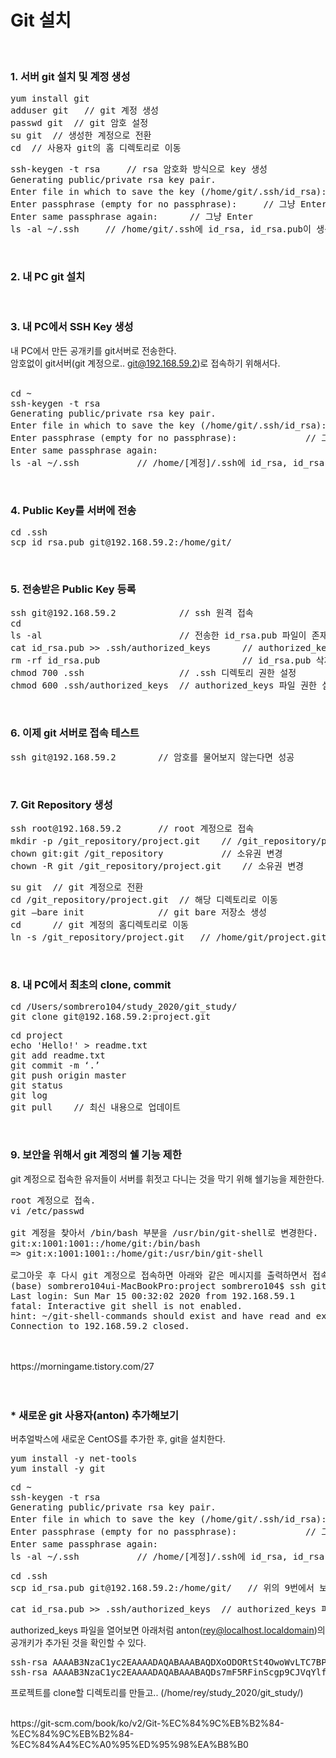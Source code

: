 # Git 설치
<br/>

### 1. 서버 git 설치 및 계정 생성
<pre>
yum install git
adduser git   // git 계정 생성
passwd git	// git 암호 설정
su git  // 생성한 계정으로 전환
cd  // 사용자 git의 홈 디렉토리로 이동
</pre>
<pre>
ssh-keygen -t rsa     // rsa 암호화 방식으로 key 생성
Generating public/private rsa key pair.
Enter file in which to save the key (/home/git/.ssh/id_rsa):	// 그냥 Enter
Enter passphrase (empty for no passphrase):     // 그냥 Enter
Enter same passphrase again:      // 그냥 Enter
ls -al ~/.ssh     // /home/git/.ssh에 id_rsa, id_rsa.pub이 생성되었는지 확인
</pre><br/>

### 2. 내 PC git 설치
<br/>

### 3. 내 PC에서 SSH Key 생성
내 PC에서 만든 공개키를 git서버로 전송한다. <br/>
암호없이 git서버(git 계정으로.. git@192.168.59.2)로 접속하기 위해서다. <br/>
<br/>
<pre>
cd ~
ssh-keygen -t rsa
Generating public/private rsa key pair.
Enter file in which to save the key (/home/git/.ssh/id_rsa):	// 그냥 Enter
Enter passphrase (empty for no passphrase):				// 그냥 Enter
Enter same passphrase again:								// 그냥 Enter
ls -al ~/.ssh			// /home/[계정]/.ssh에 id_rsa, id_rsa.pub이 생성되었는지 확인
</pre><br/>

### 4. Public Key를 서버에 전송
<pre>
cd .ssh
scp id_rsa.pub git@192.168.59.2:/home/git/
</pre><br/>

### 5. 전송받은 Public Key 등록
<pre>
ssh git@192.168.59.2 			// ssh 원격 접속
cd
ls -al							// 전송한 id_rsa.pub 파일이 존재하는지 확인
cat id_rsa.pub >> .ssh/authorized_keys		// authorized_keys 파일로 저장
rm -rf id_rsa.pub							// id_rsa.pub 삭제
chmod 700 .ssh					// .ssh 디렉토리 권한 설정
chmod 600 .ssh/authorized_keys	// authorized_keys 파일 권한 설정
</pre><br/>

### 6. 이제 git 서버로 접속 테스트
<pre>
ssh git@192.168.59.2		// 암호를 물어보지 않는다면 성공
</pre><br/>

### 7. Git Repository 생성
<pre>
ssh root@192.168.59.2		// root 계정으로 접속
mkdir -p /git_repository/project.git	// /git_repository/project.git 디렉토리 생성
chown git:git /git_repository			// 소유권 변경
chown -R git /git_repository/project.git	// 소유권 변경
</pre>
<pre>
su git	// git 계정으로 전환
cd /git_repository/project.git	// 해당 디렉토리로 이동
git —bare init				// git bare 저장소 생성
cd		// git 계정의 홈디렉토리로 이동
ln -s /git_repository/project.git	// /home/git/project.git 심볼릭 링크 생성(project.git -> /git-repository/project.git)
</pre><br/>

### 8. 내 PC에서 최초의 clone, commit
<pre>
cd /Users/sombrero104/study_2020/git_study/
git clone git@192.168.59.2:project.git
</pre>
<pre>
cd project
echo 'Hello!' > readme.txt
git add readme.txt
git commit -m ‘.’
git push origin master
git status
git log
git pull	// 최신 내용으로 업데이트
</pre><br/>

### 9. 보안을 위해서 git 계정의 쉘 기능 제한
git 계정으로 접속한 유저들이 서버를 휘젓고 다니는 것을 막기 위해 쉘기능을 제한한다. <br/>
<pre>
root 계정으로 접속.
vi /etc/passwd

git 계정을 찾아서 /bin/bash 부분을 /usr/bin/git-shell로 변경한다.
git:x:1001:1001::/home/git:/bin/bash
=> git:x:1001:1001::/home/git:/usr/bin/git-shell

로그아웃 후 다시 git 계정으로 접속하면 아래와 같은 메시지를 출력하면서 접속이 제한된다.
(base) sombrero104ui-MacBookPro:project sombrero104$ ssh git@192.168.59.2
Last login: Sun Mar 15 00:32:02 2020 from 192.168.59.1
fatal: Interactive git shell is not enabled.
hint: ~/git-shell-commands should exist and have read and execute access.
Connection to 192.168.59.2 closed.
</pre><br/>

<br/>
https://morningame.tistory.com/27 <br/>
<br/><br/>


### * 새로운 git 사용자(anton) 추가해보기

버추얼박스에 새로운 CentOS를 추가한 후, git을 설치한다.<br/>
<pre>
yum install -y net-tools
yum install -y git
</pre>
<pre>
cd ~
ssh-keygen -t rsa
Generating public/private rsa key pair.
Enter file in which to save the key (/home/git/.ssh/id_rsa):	// 그냥 Enter
Enter passphrase (empty for no passphrase):				// 그냥 Enter
Enter same passphrase again:								// 그냥 Enter
ls -al ~/.ssh			// /home/[계정]/.ssh에 id_rsa, id_rsa.pub이 생성되었는지 확인
</pre>
<pre>
cd .ssh
scp id_rsa.pub git@192.168.59.2:/home/git/   // 위의 9번에서 보안을 위해 제한했던 쉘 기능을 다시 잠깐 풀어줘야 한다.
</pre>
<pre>
cat id_rsa.pub >> .ssh/authorized_keys  // authorized_keys 파일에 anton의 공개키를 추가한다.
</pre>
authorized_keys 파일을 열어보면 아래처럼 anton(rey@localhost.localdomain)의 공개키가 추가된 것을 확인할 수 있다.
<pre>
ssh-rsa AAAAB3NzaC1yc2EAAAADAQABAAABAQDXoODORtSt4OwoWvLTC7BPfkaVHb0A3/MIcLfajtZ6YVP5TweEvmzZCh2YN7/oif2WP09c65ljaC1QkcZAMwgenQZ6sEYTHsh/Qp+/cEXBPIHxWMlf/FKxZnO/B6Vrishtf2d4sfOZc1QGUQmz/mhCRD/aBqS5lt4HEG5WMEhT8I5Bojw5FD37rGNAXafaAzs9UGOdJIvn9PAEqlZUH0aAGCMMfj+Jz7g0quZcKf7/HhtWlMBMXv2BZmT+LwEd/aIGtJ+2C/Ggaf0WkQi3AbHKs4TfwpEnkj2U1EibGfdMOWoe4cnpbF0RJjxXCcPMGcIzulEIFSf6p3S/E02upJp7 sombrero104@sombrero104ui-MacBookPro.local
ssh-rsa AAAAB3NzaC1yc2EAAAADAQABAAABAQDs7mF5RFinScgp9CJVqYlfDFFx8pLPHy0/iF0dNqfzYR0aGyFBWgOCqNsGP1DPWfPtoGgCxWK10Zn8Mytn/jHjY5YibZBcgGX+muSynER1whwpia7sBDkVopV4QwlLWwFJFNEr+fma0cprAPskISb2KZZiKxsMlKRLP9QOg1+50VAnEKzhCiuFCoeIu9jgybVQ5we0euO4QPLXvsfcqBC0TzZM3nbzSMMB7d5hoIvkAatte747/Z5/3bbfYhDBbA9CTyC77ZIviiTBfJZ95yaf1te6HwpmvT5SzcQYNB+A2sID9KccLQQY9nS4YyA5au78oHwx/aveT0zGqNgDyrqd rey@localhost.localdomain
</pre>
프로젝트를 clone할 디렉토리를 만들고.. (/home/rey/study_2020/git_study/) <br/>


<br/>
https://git-scm.com/book/ko/v2/Git-%EC%84%9C%EB%B2%84-%EC%84%9C%EB%B2%84-%EC%84%A4%EC%A0%95%ED%95%98%EA%B8%B0 <br/>
<br/><br/>





